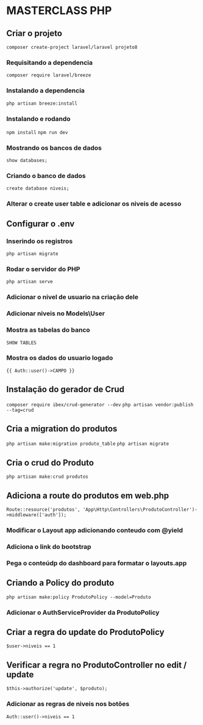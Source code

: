 # MASTERCLASS PHP

## Criar o projeto
``composer create-project laravel/laravel projeto8``

### Requisitando a dependencia 
``composer require laravel/breeze``

### Instalando a dependencia 
``php artisan breeze:install``

### Instalando e rodando
``npm install``
``npm run dev``

### Mostrando os bancos de dados
``show databases;``

### Criando o banco de dados
``create database niveis;``

### Alterar o create user table e adicionar os niveis de acesso

## Configurar o .env

### Inserindo os registros
``php artisan migrate``

### Rodar o servidor do PHP
``php artisan serve``

### Adicionar o nivel de usuario na criação dele
### Adicionar niveis no Models\User
### Mostra as tabelas do banco
``SHOW TABLES``

### Mostra os dados do usuario logado
``{{ Auth::user()->CAMPO }}``

## Instalação do gerador de Crud
``composer require ibex/crud-generator --dev``
``php artisan vendor:publish --tag=crud``

## Cria a migration do produtos
``php artisan make:migration produto_table``
``php artisan migrate``

## Cria o crud do Produto
``php artisan make:crud produtos``

## Adiciona a route do produtos em web.php
``Route::resource('produtos', 'App\Http\Controllers\ProdutoController')->middleware(['auth']);``

### Modificar o Layout app adicionando conteudo com @yield

### Adiciona o link do bootstrap

### Pega o conteúdp do dashboard para formatar o layouts.app

## Criando a Policy do produto
``php artisan make:policy ProdutoPolicy --model=Produto``

### Adicionar o AuthServiceProvider da ProdutoPolicy

## Criar a regra do update do ProdutoPolicy
``$user->niveis == 1``

## Verificar a regra no ProdutoController no edit / update
``$this->authorize('update', $produto);``

### Adicionar as regras de niveis nos botões
``Auth::user()->niveis == 1``
